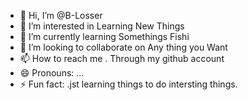 - 👋 Hi, I’m @B-Losser
- 👀 I’m interested in Learning New Things
- 🌱 I’m currently learning Somethings Fishi
- 💞️ I’m looking to collaborate on Any thing you Want
- 📫 How to reach me . Through my github account
- 😄 Pronouns: ...
- ⚡ Fun fact: .jst learning things to do intersting things.

<!---
B-Losser/B-Losser is a ✨ special ✨ repository because its `README.md` (this file) appears on your GitHub profile.
You can click the Preview link to take a look at your changes.
--->
